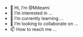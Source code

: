 - 👋 Hi, I’m @Mdeami
- 👀 I’m interested in ...
- 🌱 I’m currently learning ...
- 💞️ I’m looking to collaborate on ...
- 📫 How to reach me ...

<!---
Mdeami/Mdeami is a ✨ special ✨ repository because its `README.md` (this file) appears on your GitHub profile.
You can click the Preview link to take a look at your changes.
--->
